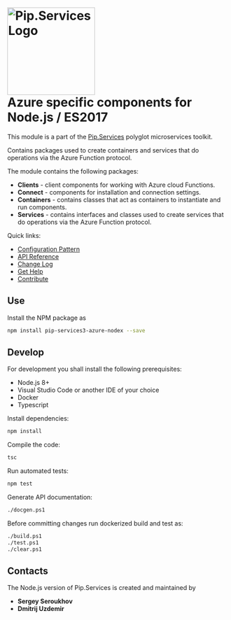 # <img src="https://uploads-ssl.webflow.com/5ea5d3315186cf5ec60c3ee4/5edf1c94ce4c859f2b188094_logo.svg" alt="Pip.Services Logo" width="200"> <br/> Azure specific components for Node.js / ES2017

This module is a part of the [Pip.Services](http://pip.services.org) polyglot microservices toolkit.

Contains packages used to create containers and services that do operations via the Azure Function protocol.

The module contains the following packages:
- **Clients** - client components for working with Azure cloud Functions.
- **Connect** - components for installation and connection settings.
- **Containers** - contains classes that act as containers to instantiate and run components.
- **Services** - contains interfaces and classes used to create services that do operations via the Azure Function protocol.

<a name="links"></a> Quick links:

* [Configuration Pattern](http://docs.pipservices.org/toolkit/getting_started/configurations/) 
* [API Reference](https://pip-services3-nodex.github.io/pip-services3-azue-nodex/globals.html)
* [Change Log](CHANGELOG.md)
* [Get Help](http://docs.pipservices.org/get_help/)
* [Contribute](http://docs.pipservices.org/toolkit/contribute/)

## Use

Install the NPM package as
```bash
npm install pip-services3-azure-nodex --save
```

## Develop

For development you shall install the following prerequisites:
* Node.js 8+
* Visual Studio Code or another IDE of your choice
* Docker
* Typescript

Install dependencies:
```bash
npm install
```

Compile the code:
```bash
tsc
```

Run automated tests:
```bash
npm test
```

Generate API documentation:
```bash
./docgen.ps1
```

Before committing changes run dockerized build and test as:
```bash
./build.ps1
./test.ps1
./clear.ps1
```

## Contacts

The Node.js version of Pip.Services is created and maintained by 
- **Sergey Seroukhov**
- **Dmitrij Uzdemir**

